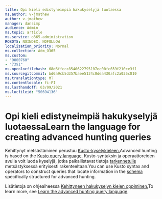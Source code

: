 ```yaml
---
title: Opi kieli edistyneimpiä hakukyselyjä luotaessa
ms.author: v-jmathew
author: v-jmathew
manager: dansimp
audience: Admin
ms.topic: article
ms.service: o365-administration
ROBOTS: NOINDEX, NOFOLLOW
localization_priority: Normal
ms.collection: Adm_O365
ms.custom:
- "9000760"
- "7391"
ms.openlocfilehash: 68d6ffecc8540622795107ec00fe659f210ce3f1
ms.sourcegitcommit: bd6a9cb5d357baee5134c0dea430afc2a035c810
ms.translationtype: MT
ms.contentlocale: fi-FI
ms.lasthandoff: 03/09/2021
ms.locfileid: "50694136"
---
```

# <a name="learn-the-language-for-creating-advanced-hunting-queries"></a><span data-ttu-id="47cd2-102">Opi kieli edistyneimpiä hakukyselyjä luotaessa</span><span class="sxs-lookup"><span data-stu-id="47cd2-102">Learn the language for creating advanced hunting queries</span></span>

<span data-ttu-id="47cd2-103">Kehittynyt metsästäminen perustuu [Kusto-kyselykieleen.](https://go.microsoft.com/fwlink/?linkid=2144620)</span><span class="sxs-lookup"><span data-stu-id="47cd2-103">Advanced hunting is based on the [Kusto query language](https://go.microsoft.com/fwlink/?linkid=2144620).</span></span> <span data-ttu-id="47cd2-104">Kusto-syntaksin ja operaattoreiden avulla voit luoda kyselyjä, jotka paikallistavat tietoja [tarkennetulle](https://go.microsoft.com/fwlink/?linkid=2144621) metsästyksessä erityisesti rakenteeltaan.</span><span class="sxs-lookup"><span data-stu-id="47cd2-104">You can use Kusto syntax and operators to construct queries that locate information in the [schema](https://go.microsoft.com/fwlink/?linkid=2144621) specifically structured for advanced hunting.</span></span>

<span data-ttu-id="47cd2-105">Lisätietoja on ohjeaiheessa [Kehittyneen hakukyselyn kielen oppiminen.](https://go.microsoft.com/fwlink/?linkid=2144518)</span><span class="sxs-lookup"><span data-stu-id="47cd2-105">To learn more, see [Learn the advanced hunting query language](https://go.microsoft.com/fwlink/?linkid=2144518).</span></span>
